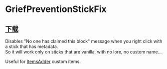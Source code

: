 # GriefPreventionStickFix

## [下载](https://www.spigotmc.org/resources/griefpreventionstickfix.76015/)

 Disables "No one has claimed this block" message when you right click with a stick that has metadata.  
 So it will work only on sticks that are vanilla, with no lore, no custom name...  
  
 Useful for [ItemsAdder](https://www.spigotmc.org/resources/%E2%9C%85must-have%E2%9C%85-itemsadder%E2%9C%A8-custom-items-huds-guis-textures-3dmodels-emojis-blocks-wings-hats.73355/) custom items.

